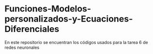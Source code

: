 # Funciones-Modelos-personalizados-y-Ecuaciones-Diferenciales
En este repositorio se encuentran los códigos usados para la tarea 6 de redes neuronales 
